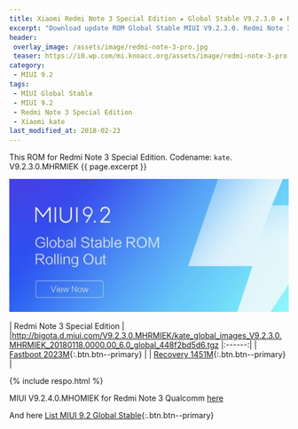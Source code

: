 ```yaml
---
title: Xiaomi Redmi Note 3 Special Edition ★ Global Stable V9.2.3.0 ★ ROM MIUI 9.2
excerpt: "Download update ROM Global Stable MIUI V9.2.3.0. Redmi Note 3 Special Edition (kate). Recovery ROM (updater/.zip) Fastboot ROM (firmware/.tgz)"
header:
 overlay_image: /assets/image/redmi-note-3-pro.jpg
 teaser: https://i0.wp.com/mi.knoacc.org/assets/image/redmi-note-3-pro.jpg?resize=420,210
category:
 - MIUI 9.2
tags:
 - MIUI Global Stable
 - MIUI 9.2
 - Redmi Note 3 Special Edition
 - Xiaomi kate
last_modified_at: 2018-02-23
---
```

This ROM for Redmi Note 3 Special Edition. Codename: `kate`. V9.2.3.0.MHRMIEK {{ page.excerpt }}

![MIUI 9.2](/assets/image/miui-92-stable.jpg)

| Redmi Note 3 Special Edition | |http://bigota.d.miui.com/V9.2.3.0.MHRMIEK/kate_global_images_V9.2.3.0.MHRMIEK_20180118.0000.00_6.0_global_448f2bd5d6.tgz
|:------:|
| [Fastboot 2023M](bigota?ver=V9.2.3.0.MHRMIEK&type=kate_global_images&size=2023M&name=20180118.0000.00_6.0_global_448f2bd5d6.tgz){:.btn.btn--primary} |
| [Recovery 1451M](bigota?ver=V9.2.3.0.MHRMIEK&type=miui_HMNote3ProtwGlobal&size=1451M&name=04c442630f_6.0.zip){:.btn.btn--primary} |

{% include respo.html %}

MIUI V9.2.4.0.MHOMIEK for Redmi Note 3 Qualcomm [here](/global-stable-miui-924-redmi-note-kenzo-3-fastboot-recovery)

And here [List MIUI 9.2 Global Stable](https://mi.knoacc.org/update-rom-miui-92-global-stable-full-changelog){:.btn.btn--primary}
